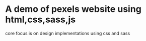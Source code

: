 # A demo of pexels website using html,css,sass,js

core focus is on design implementations using css and sass